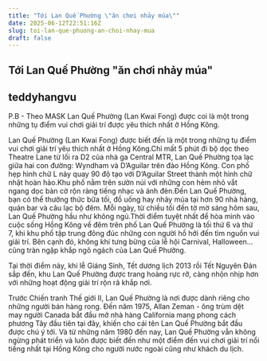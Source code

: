 ```yaml
---
title: "Tới Lan Quế Phường \"ăn chơi nhảy múa\""
date: 2025-06-12T22:51:16Z
slug: toi-lan-que-phuong-an-choi-nhay-mua
draft: false
---
```


## Tới Lan Quế Phường "ăn chơi nhảy múa"

## teddyhangvu

P.B - Theo MASK
Lan Quế Phường (Lan Kwai Fong) được coi là một trong những tụ điểm vui chơi giải trí được yêu thích nhất ở Hồng Kông.

Lan Quế Phường (Lan Kwai Fong) được biết đến là một trong những tụ điểm vui chơi giải trí yêu thích nhất ở Hồng Kông.Chỉ mất 5 phút đi bộ dọc theo Theatre Lane từ lối ra D2 của nhà ga Central MTR, Lan Quế Phường tọa lạc giữa hai con đường: Wyndham và D’Aguilar trên đảo Hồng Kông.
Con phố hẹp hình chữ L này quay 90 độ tạo với D’Aguilar Street thành một hình chữ nhật hoàn hảo.Khu phố nằm trên sườn núi với những con hẻm nhỏ vắt ngang dọc bàn cờ rộn ràng tiếng nhạc và ánh đèn.Đến Lan Quế Phường, bạn có thể thưởng thức bữa tối, đồ uống hay nhảy múa tại hơn 90 nhà hàng, quán bar và câu lạc bộ đêm.
Mỗi ngày, từ chiều tối đến tờ mờ sáng hôm sau, Lan Quế Phường hầu như không ngủ.Thời điểm tuyệt nhất để hòa mình vào cuộc sống Hồng Kông về đêm trên phố Lan Quế Phường là tối thứ 6 và thứ 7, khi khu phố tập trung đông đúc những con người hồ hởi đến tìm nguồn vui giải trí.
Bên cạnh đó, không khí tưng bừng của lễ hội Carnival, Halloween… cũng tràn ngập khắp ngõ ngách của Lan Quế Phường.

Tại thời điểm này, khi lễ Giáng Sinh, Tết dương lịch 2013 rồi Tết Nguyên Đán sắp đến, khu Lan Quế Phường được trang hoàng rực rỡ, càng nhộn nhịp hơn với những hoạt động giải trí rộn rã khắp nơi.
 
Trước Chiến tranh Thế giới II, Lan Quế Phường là nơi được dành riêng cho những người bán hàng rong.
Đến năm 1975, Allan Zeman - ông trùm dệt may người Canada bắt đầu mở nhà hàng California mang phong cách phương Tây đầu tiên tại đây, khiến cho cái tên Lan Quế Phường bắt đầu được chú ý tới.
Và từ những năm 1980 đến nay, Lan Quế Phường vẫn không ngừng phát triển và luôn được biết đến như một điểm đến vui chơi giải trí nổi tiếng nhất tại Hồng Kông cho người nước ngoài cũng như khách du lịch.